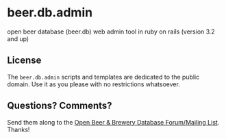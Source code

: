 # beer.db.admin

open beer database (beer.db) web admin tool in ruby on rails (version 3.2 and up)


## License

The `beer.db.admin` scripts and templates are dedicated to the public domain.
Use it as you please with no restrictions whatsoever.

## Questions? Comments?

Send them along to the [Open Beer & Brewery Database Forum/Mailing List](http://groups.google.com/group/beerdb). Thanks!
